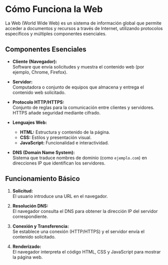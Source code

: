 # Cómo Funciona la Web

La Web (World Wide Web) es un sistema de información global que permite acceder a documentos y recursos a través de Internet, utilizando protocolos específicos y múltiples componentes esenciales.

## Componentes Esenciales

- **Cliente (Navegador):**  
  Software que envía solicitudes y muestra el contenido web (por ejemplo, Chrome, Firefox).

- **Servidor:**  
  Computadora o conjunto de equipos que almacena y entrega el contenido web solicitado.

- **Protocolo HTTP/HTTPS:**  
  Conjunto de reglas para la comunicación entre clientes y servidores. HTTPS añade seguridad mediante cifrado.

- **Lenguajes Web:**  
  - **HTML:** Estructura y contenido de la página.  
  - **CSS:** Estilos y presentación visual.  
  - **JavaScript:** Funcionalidad e interactividad.

- **DNS (Domain Name System):**  
  Sistema que traduce nombres de dominio (como `ejemplo.com`) en direcciones IP que identifican los servidores.

## Funcionamiento Básico

1. **Solicitud:**  
   El usuario introduce una URL en el navegador.

2. **Resolución DNS:**  
   El navegador consulta el DNS para obtener la dirección IP del servidor correspondiente.

3. **Conexión y Transferencia:**  
   Se establece una conexión (HTTP/HTTPS) y el servidor envía el contenido solicitado.

4. **Renderizado:**  
   El navegador interpreta el código HTML, CSS y JavaScript para mostrar la página web.

